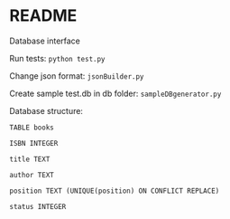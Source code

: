 # README
Database interface

Run tests:
`python test.py`

Change json format: `jsonBuilder.py`

Create sample test.db in db folder:
`sampleDBgenerator.py`

Database structure:

    TABLE books

    ISBN INTEGER

    title TEXT

    author TEXT

    position TEXT (UNIQUE(position) ON CONFLICT REPLACE)

    status INTEGER
    